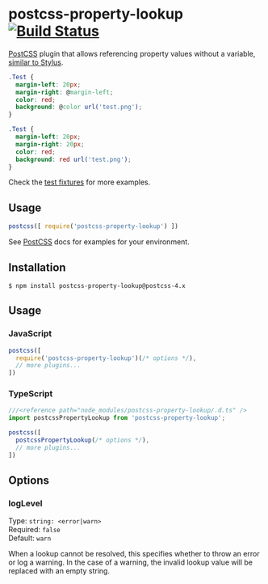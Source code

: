 # postcss-property-lookup [![Build Status][ci-img]][ci]

[PostCSS] plugin that allows referencing property values without a variable, [similar to Stylus](https://learnboost.github.io/stylus/docs/variables.html#property-lookup).

[PostCSS]: https://github.com/postcss/postcss
[ci-img]:  https://travis-ci.org/simonsmith/postcss-property-lookup.svg
[ci]:      https://travis-ci.org/simonsmith/postcss-property-lookup


```css
.Test {
  margin-left: 20px;
  margin-right: @margin-left;
  color: red;
  background: @color url('test.png');
}
```

```css
.Test {
  margin-left: 20px;
  margin-right: 20px;
  color: red;
  background: red url('test.png');
}
```

Check the [test fixtures](test/fixtures/in) for more examples.

## Usage

```js
postcss([ require('postcss-property-lookup') ])
```

See [PostCSS] docs for examples for your environment.

## Installation

```
$ npm install postcss-property-lookup@postcss-4.x
```

## Usage

### JavaScript

```js
postcss([
  require('postcss-property-lookup')(/* options */),
  // more plugins...
])
```

### TypeScript

```ts
///<reference path="node_modules/postcss-property-lookup/.d.ts" />
import postcssPropertyLookup from 'postcss-property-lookup';

postcss([
  postcssPropertyLookup(/* options */),
  // more plugins...
])
```

## Options

### logLevel

Type: `string: <error|warn>`<br>
Required: `false`<br>
Default: `warn`

When a lookup cannot be resolved, this specifies whether to throw an error or log a warning. In the case of a warning, the invalid lookup value will be replaced with an empty string.
